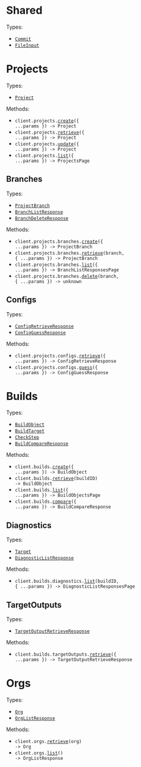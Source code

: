 # Shared

Types:

- <code><a href="./src/resources/shared.ts">Commit</a></code>
- <code><a href="./src/resources/shared.ts">FileInput</a></code>

# Projects

Types:

- <code><a href="./src/resources/projects/projects.ts">Project</a></code>

Methods:

- <code title="post /v0/projects">client.projects.<a href="./src/resources/projects/projects.ts">create</a>({ ...params }) -> Project</code>
- <code title="get /v0/projects/{project}">client.projects.<a href="./src/resources/projects/projects.ts">retrieve</a>({ ...params }) -> Project</code>
- <code title="patch /v0/projects/{project}">client.projects.<a href="./src/resources/projects/projects.ts">update</a>({ ...params }) -> Project</code>
- <code title="get /v0/projects">client.projects.<a href="./src/resources/projects/projects.ts">list</a>({ ...params }) -> ProjectsPage</code>

## Branches

Types:

- <code><a href="./src/resources/projects/branches.ts">ProjectBranch</a></code>
- <code><a href="./src/resources/projects/branches.ts">BranchListResponse</a></code>
- <code><a href="./src/resources/projects/branches.ts">BranchDeleteResponse</a></code>

Methods:

- <code title="post /v0/projects/{project}/branches">client.projects.branches.<a href="./src/resources/projects/branches.ts">create</a>({ ...params }) -> ProjectBranch</code>
- <code title="get /v0/projects/{project}/branches/{branch}">client.projects.branches.<a href="./src/resources/projects/branches.ts">retrieve</a>(branch, { ...params }) -> ProjectBranch</code>
- <code title="get /v0/projects/{project}/branches">client.projects.branches.<a href="./src/resources/projects/branches.ts">list</a>({ ...params }) -> BranchListResponsesPage</code>
- <code title="delete /v0/projects/{project}/branches/{branch}">client.projects.branches.<a href="./src/resources/projects/branches.ts">delete</a>(branch, { ...params }) -> unknown</code>

## Configs

Types:

- <code><a href="./src/resources/projects/configs.ts">ConfigRetrieveResponse</a></code>
- <code><a href="./src/resources/projects/configs.ts">ConfigGuessResponse</a></code>

Methods:

- <code title="get /v0/projects/{project}/configs">client.projects.configs.<a href="./src/resources/projects/configs.ts">retrieve</a>({ ...params }) -> ConfigRetrieveResponse</code>
- <code title="post /v0/projects/{project}/configs/guess">client.projects.configs.<a href="./src/resources/projects/configs.ts">guess</a>({ ...params }) -> ConfigGuessResponse</code>

# Builds

Types:

- <code><a href="./src/resources/builds/builds.ts">BuildObject</a></code>
- <code><a href="./src/resources/builds/builds.ts">BuildTarget</a></code>
- <code><a href="./src/resources/builds/builds.ts">CheckStep</a></code>
- <code><a href="./src/resources/builds/builds.ts">BuildCompareResponse</a></code>

Methods:

- <code title="post /v0/builds">client.builds.<a href="./src/resources/builds/builds.ts">create</a>({ ...params }) -> BuildObject</code>
- <code title="get /v0/builds/{buildId}">client.builds.<a href="./src/resources/builds/builds.ts">retrieve</a>(buildID) -> BuildObject</code>
- <code title="get /v0/builds">client.builds.<a href="./src/resources/builds/builds.ts">list</a>({ ...params }) -> BuildObjectsPage</code>
- <code title="post /v0/builds/compare">client.builds.<a href="./src/resources/builds/builds.ts">compare</a>({ ...params }) -> BuildCompareResponse</code>

## Diagnostics

Types:

- <code><a href="./src/resources/builds/diagnostics.ts">Target</a></code>
- <code><a href="./src/resources/builds/diagnostics.ts">DiagnosticListResponse</a></code>

Methods:

- <code title="get /v0/builds/{buildId}/diagnostics">client.builds.diagnostics.<a href="./src/resources/builds/diagnostics.ts">list</a>(buildID, { ...params }) -> DiagnosticListResponsesPage</code>

## TargetOutputs

Types:

- <code><a href="./src/resources/builds/target-outputs.ts">TargetOutputRetrieveResponse</a></code>

Methods:

- <code title="get /v0/build_target_outputs">client.builds.targetOutputs.<a href="./src/resources/builds/target-outputs.ts">retrieve</a>({ ...params }) -> TargetOutputRetrieveResponse</code>

# Orgs

Types:

- <code><a href="./src/resources/orgs.ts">Org</a></code>
- <code><a href="./src/resources/orgs.ts">OrgListResponse</a></code>

Methods:

- <code title="get /v0/orgs/{org}">client.orgs.<a href="./src/resources/orgs.ts">retrieve</a>(org) -> Org</code>
- <code title="get /v0/orgs">client.orgs.<a href="./src/resources/orgs.ts">list</a>() -> OrgListResponse</code>
